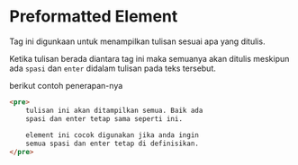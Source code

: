 # Preformatted Element

Tag ini digunkaan untuk menampilkan tulisan sesuai apa yang ditulis.

Ketika tulisan berada diantara tag ini maka semuanya akan ditulis meskipun ada `spasi` dan `enter` didalam tulisan pada teks tersebut.

berikut contoh penerapan-nya

```html
<pre>
    tulisan ini akan ditampilkan semua. Baik ada
    spasi dan enter tetap sama seperti ini.
    
    element ini cocok digunakan jika anda ingin
    semua spasi dan enter tetap di definisikan.
</pre>
```